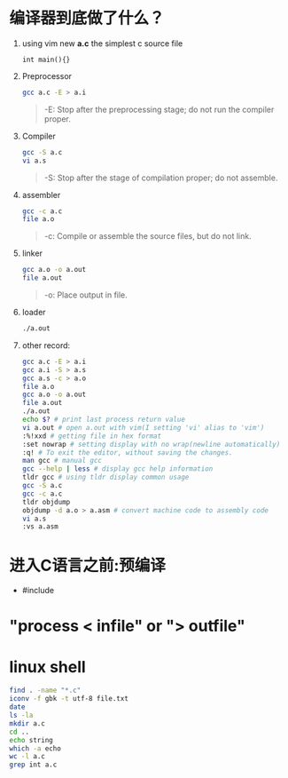 # 编译器到底做了什么？
1. using vim new **a.c** the simplest c source file   
	```vim
	int main(){}
	```
2. Preprocessor
	```bash
	gcc a.c -E > a.i
	```
    > -E: Stop after the preprocessing stage; do not run the compiler proper.
3. Compiler
	```bash
	gcc -S a.c
	vi a.s
	```
	> -S: Stop after the stage of compilation proper; do not assemble.
4. assembler
	```bash
	gcc -c a.c
	file a.o
	```
	> -c: Compile or assemble the source files, but do not link.
5. linker
	```bash
	gcc a.o -o a.out
	file a.out
	```
	> -o: Place output in file.   
6. loader
	```bash
	./a.out
	```
7. other record:
	```bash
	gcc a.c -E > a.i
	gcc a.i -S > a.s
	gcc a.s -c > a.o
	file a.o
	gcc a.o -o a.out
	file a.out
	./a.out
	echo $? # print last process return value
	vi a.out # open a.out with vim(I setting 'vi' alias to 'vim')
	:%!xxd # getting file in hex format
	:set nowrap # setting display with no wrap(newline automatically)
	:q! # To exit the editor, without saving the changes.
	man gcc # manual gcc
	gcc --help | less # display gcc help information
	tldr gcc # using tldr display common usage
	gcc -S a.c
	gcc -c a.c
	tldr objdump
	objdump -d a.o > a.asm # convert machine code to assembly code
	vi a.s
	:vs a.asm
	```
# 进入C语言之前:预编译
- #include

# "process < infile" or "> outfile"

# linux shell
```bash
find . -name "*.c"
iconv -f gbk -t utf-8 file.txt
date
ls -la
mkdir a.c
cd ..
echo string
which -a echo
wc -l a.c
grep int a.c
```